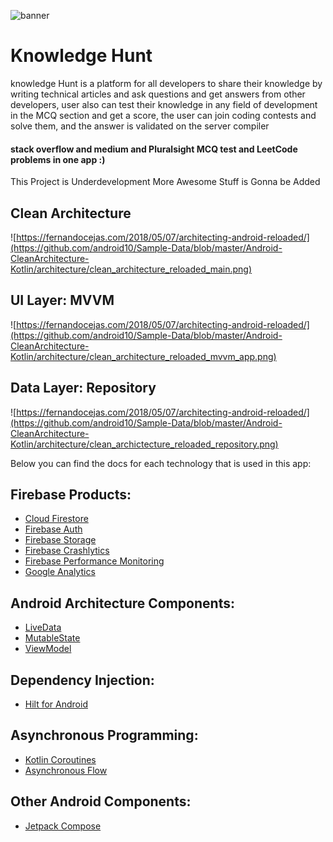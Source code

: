 ![banner](https://github.com/abdomi7/KnowledgeHunt-Android/blob/main/app/src/main/res/drawable-v24/logo.png?raw=true)

# Knowledge Hunt

knowledge Hunt is a platform for all developers to share their knowledge by writing technical
articles and ask questions and get answers from other developers, user also can test their knowledge
in any field of
development in the MCQ section and get a score, the user can join coding contests and solve them,
and the answer is validated on the server compiler

#### stack overflow and medium and Pluralsight MCQ test and LeetCode problems in one app :)

This Project is Underdevelopment More Awesome Stuff is Gonna be Added

## Clean Architecture

![https://fernandocejas.com/2018/05/07/architecting-android-reloaded/](https://github.com/android10/Sample-Data/blob/master/Android-CleanArchitecture-Kotlin/architecture/clean_architecture_reloaded_main.png)

## UI Layer: MVVM

![https://fernandocejas.com/2018/05/07/architecting-android-reloaded/](https://github.com/android10/Sample-Data/blob/master/Android-CleanArchitecture-Kotlin/architecture/clean_architecture_reloaded_mvvm_app.png)

## Data Layer: Repository

![https://fernandocejas.com/2018/05/07/architecting-android-reloaded/](https://github.com/android10/Sample-Data/blob/master/Android-CleanArchitecture-Kotlin/architecture/clean_archictecture_reloaded_repository.png)

Below you can find the docs for each technology that is used in this app:

## Firebase Products:

* [Cloud Firestore][2]
* [Firebase Auth][12]
* [Firebase Storage][13]
* [Firebase Crashlytics][14]
* [Firebase Performance Monitoring][15]
* [Google Analytics][16]

## Android Architecture Components:

* [LiveData][4]
* [MutableState][17]
* [ViewModel][5]

## Dependency Injection:

* [Hilt for Android][6]

## Asynchronous Programming:

* [Kotlin Coroutines][7]
* [Asynchronous Flow][8]

## Other Android Components:

* [Jetpack Compose][9]

[1]: https://kotlinlang.org/

[2]: https://firebase.google.com/docs/firestore

[3]: https://developer.android.com/topic/libraries/architecture

[4]: https://developer.android.com/topic/libraries/architecture/livedata

[5]: https://developer.android.com/topic/libraries/architecture/viewmodel

[6]: https://developer.android.com/training/dependency-injection/hilt-android

[7]: https://kotlinlang.org/docs/coroutines-overview.html

[8]: https://kotlinlang.org/docs/flow.html

[9]: https://developer.android.com/jetpack/compose

[10]: https://medium.com/firebase-tips-tricks/how-to-make-a-clean-architecture-android-app-using-mvvm-firestore-and-jetpack-compose-abdb5e02a2d8

[11]: https://firebase.google.com/docs/android/setup

[12]: https://firebase.google.com/docs/auth

[13]: https://firebase.google.com/docs/storage

[14]: https://firebase.google.com/docs/crashlytics

[15]: https://firebase.google.com/docs/perf-mon

[16]: https://firebase.google.com/docs/analytics

[17]: https://developer.android.com/reference/kotlin/androidx/compose/runtime/MutableState
